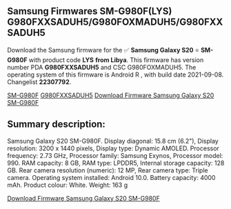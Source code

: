 <h2>Samsung Firmwares SM-G980F(LYS) G980FXXSADUH5/G980FOXMADUH5/G980FXXSADUH5</h2>
Download the Samsung firmware for the ✅ <strong>Samsung Galaxy S20 </strong> ⭐ <strong>SM-G980F</strong> with product code <strong>LYS</strong> <strong> from Libya</strong>. This firmware has version number PDA <strong>G980FXXSADUH5</strong> and CSC G980FOXMADUH5. The operating system of this firmware is Android R , with build date 2021-09-08. Changelist <strong>22307792</strong>.


[SM-G980F](https://samfirm.shop/samsung/model/SM-G980F)
[G980FXXSADUH5](https://samfirm.shop/samsung/pda/G980FXXSADUH5)
[Download Firmware Samsung Galaxy S20 SM-G980F](https://samfirm.shop/samsung/firmware/453915)
<h2>Summary description:</h2>
<p>Samsung Galaxy S20 SM-G980F. Display diagonal: 15.8 cm (6.2"), Display resolution: 3200 x 1440 pixels, Display type: Dynamic AMOLED. Processor frequency: 2.73 GHz, Processor family: Samsung Exynos, Processor model: 990. RAM capacity: 8 GB, RAM type: LPDDR5, Internal storage capacity: 128 GB. Rear camera resolution (numeric): 12 MP, Rear camera type: Triple camera. Operating system installed: Android 10.0. Battery capacity: 4000 mAh. Product colour: White. Weight: 163 g</p>


[Download Firmware Samsung Galaxy S20 SM-G980F](https://samfirm.shop/samsung/firmware/453915)

